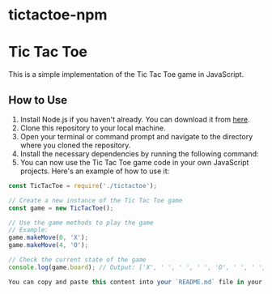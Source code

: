 # tictactoe-npm
# Tic Tac Toe

This is a simple implementation of the Tic Tac Toe game in JavaScript.

## How to Use

1. Install Node.js if you haven't already. You can download it from [here](https://nodejs.org/).
2. Clone this repository to your local machine.
3. Open your terminal or command prompt and navigate to the directory where you cloned the repository.
4. Install the necessary dependencies by running the following command:
5. You can now use the Tic Tac Toe game code in your own JavaScript projects. Here's an example of how to use it:

```javascript
const TicTacToe = require('./tictactoe');

// Create a new instance of the Tic Tac Toe game
const game = new TicTacToe();

// Use the game methods to play the game
// Example:
game.makeMove(0, 'X');
game.makeMove(4, 'O');

// Check the current state of the game
console.log(game.board); // Output: ['X', ' ', ' ', ' ', 'O', ' ', ' ', ' ', ' ']

You can copy and paste this content into your `README.md` file in your GitHub repository. Feel free to modify it according to your preferences or add more information as needed. Let me know if you need further assistance!
